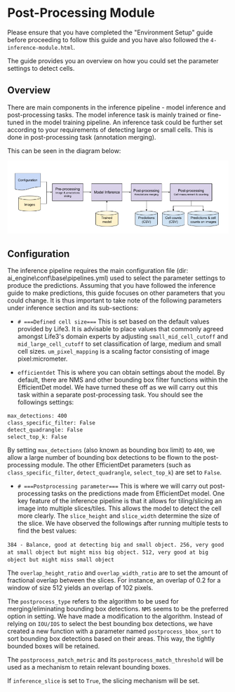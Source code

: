 # Post-Processing Module 

Please ensure that you have completed the "Environment Setup" guide before proceeding to follow this guide and you have also followed the `4-inference-module.html`.

The guide provides you an overview on how you could set the parameter settings to detect cells.

## Overview

There are main components in the inference pipeline - model inference and post-processing tasks.
The model inference task is mainly trained or fine-tuned in the model training pipeline. An inference task could be further set according to your requirements of detecting large or small cells. This is done in post-processing task (annotation merging).  

This can be seen in the diagram below:

![Inference Module Process Flow](images/inference-module-flow.png)

## Configuration

The inference pipeline requires the main configuration file (dir: ai_engine\conf\base\pipelines.yml) used to select the parameter settings to produce the predictions. Assuming that you have followed the inference guide to make predictions, this guide focuses on other parameters that you could change. It is thus important to take note of the following parameters under inference section and its sub-sections:

- `# ===Defined cell size===`
This is set based on the default values provided by Life3. It is advisable to place values that commonly agreed amongst Life3's domain experts by adjusting `small_mid_cell_cutoff` and `mid_large_cell_cutoff` to set classification of large, medium and small cell sizes. `um_pixel_mapping` is a scaling factor consisting of image pixel:micrometer. 

- `efficientdet`
This is where you can obtain settings about the model. By default, there are NMS and other bounding box filter functions within the EfficientDet model. We have turned these off as we will carry out this task within a separate post-processing task. You should see the followings settings:

```
max_detections: 400
class_specific_filter: False 
detect_quadrangle: False 
select_top_k: False
```

By setting `max_detections` (also known as bounding box limit) to `400`, we allow a large number of bounding box detections to be flown to the post-processing module. The other EfficientDet parameters (such as `class_specific_filter`, `detect_quadrangle`, `select_top_k`) are set to `False`.

- `# ===Postprocessing parameter===`
This is where we will carry out post-processing tasks on the predictions made from EfficientDet model. One key feature of the inference pipeline is that it allows for tiling/slicing an image into multiple slices/tiles. This allows the model to detect the cell more clearly. The `slice_height` and `slice_width` determine the size of the slice. We have observed the followings after running multiple tests to find the best values:

`384 - Balance, good at detecting big and small object. 256, very good at small object but might miss big object. 512, very good at big object but might miss small object`

The `overlap_height_ratio` and `overlap_width_ratio` are to set the amount of fractional overlap between the slices. For instance, 
an overlap of 0.2 for a window of size 512 yields an overlap of 102 pixels.

The `postprocess_type` refers to the algorithm to be used for merging/eliminating bounding box detections. `NMS` seems to be the preferred option in setting. We have made a modification to the algorithm. Instead of relying on `IOU/IOS` to select the best bounding box detections, we have created a new function with a parameter named `postprocess_bbox_sort` to sort bounding box detections based on their areas. This way, the tightly bounded boxes will be retained. 

The `postprocess_match_metric` and its `postprocess_match_threshold` will be used as a mechanism to retain relevant bounding boxes.

If `inference_slice` is set to `True`, the slicing mechanism will be set. 

```
